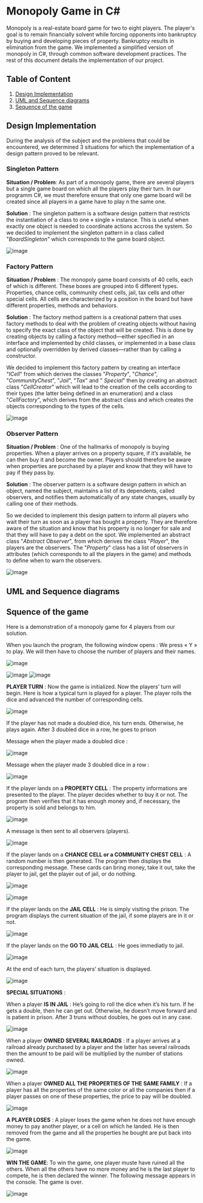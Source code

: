 # Monopoly Game in C# 
Monopoly is a real-estate board game for two to eight players. The player's goal is to remain financially solvent while forcing opponents into bankruptcy by buying and developing pieces of property. Bankruptcy results in elimination from the game.
We implemented a simplified version of monopoly in C#, through common software development practices. The rest of this document details the implementation of our project.

## Table of Content 
1. [Design Implementation](#design_implementation)
2. [UML and Sequence diagrams](#uml_sequence_diag)
3. [Sequence of the game](#sequence_game)

## Design Implementation  <a name="design_implementation"></a>
During the analysis of the subject and the problems that could be encountered, we determined 3 situations for which the implementation of a design pattern proved to be relevant. 

### Singleton Pattern
**Situation / Problem**: As part of a monopoly game, there are several players but a single game board on which all the players play their turn. In our programm C#, we must therefore ensure that only one game board will be created since all players in a game have to play n the same one. 

**Solution** : The singleton pattern is a software design pattern that restricts the instantiation of a class to one « single » instance. This is useful when exactly one object is needed to coordinate actions accross the system. 
So we decided to implement the singleton pattern in a class called "_BoardSingleton_" which corresponds to the game board object. 

![image](https://user-images.githubusercontent.com/76529865/148659298-50329d36-82b4-4fc8-a6dc-970970cf0567.png)

### Factory Pattern
**Situation / Problem** : The monopoly game board consists of 40 cells, each of which is different. These boxes are grouped into 6 different types. Properties, chance cells, community chest cells, jail, tax cells and other special cells. All cells are characterized by a position in the board but have different properties, methods and behaviors. 

**Solution** : The factory method pattern is a creational pattern that uses factory methods to deal with the problem of creating objects without having to specify the exact class of the object that will be created. This is done by creating objects by calling a factory method—either specified in an interface and implemented by child classes, or implemented in a base class and optionally overridden by derived classes—rather than by calling a constructor.

We decided to implement this factory pattern by creating an interface "_ICell_" from which derives the classes "_Property_", "_Chance_", "_CommunityChest_", "_Jail_", "_Tax_" and " _Special_" then by creating an abstract class "_CellCreator_" which will lead to the creation of the cells according to their types (the latter being defined in an enumeration) and a class "_CellFactory_", which derives from the abstract class and which creates the objects corresponding to the types of the cells. 

![image](https://user-images.githubusercontent.com/76529865/148659442-6eb589e5-f0a6-46ad-9273-d923841b86b2.png)

### Observer Pattern
**Situation / Problem** : One of the hallmarks of monopoly is buying properties. When a player arrives on a property square, if it’s available, he can then buy it and become the owner. Players should therefore be aware when properties are purchased by a player and know that they will  have to pay if they pass by. 

**Solution** : The observer pattern is a software design pattern in which an object, named the subject, maintains a list of its dependents, called observers, and notifies them automatically of any state changes, usually by calling one of their methods.

So we decided to implement this design pattern to inform all players who wait their turn as soon as a player has bought a property. They are therefore aware of the situation and know that his property is no longer for sale and that they will have to pay a debt on the spot. We implemented an abstract class "_Abstract Observer_", from which derives the class "_Player_", the players are the observers. The "_Property_" class has a list of observers in attributes (which corresponds to all the players in the game) and methods to define when to warn the observers.

![image](https://user-images.githubusercontent.com/76529865/148659352-192c47bc-4205-41b3-92bc-96f7e8842f12.png)

## UML and Sequence diagrams <a name="uml_sequence_diag"></a>

## Squence of the game <a name="sequence_game"></a>
Here is a demonstration of a monopoly game for 4 players from our solution. 

When you launch the program, the following window opens : We press « Y » to play. We will then have to choose the number of players and their names.

![image](https://user-images.githubusercontent.com/76529865/148659498-8be3ebca-ce45-462f-9c85-102bc761fb89.png)

![image](https://user-images.githubusercontent.com/76529865/148659551-6f967770-dfce-4031-9ce2-2eb394ba799a.png)
![image](https://user-images.githubusercontent.com/76529865/148659552-445a9421-46d7-4055-b7e7-31ca7cca255f.png)


**PLAYER TURN** :
Now the game is initialized. Now the players’ turn will begin. Here is how a typical turn is played for a player. 
The player rolls the dice and advanced the number of corresponding cells. 

![image](https://user-images.githubusercontent.com/76529865/148659603-09ca291a-62f8-47d0-ac61-4b845c0b75c6.png)

If the player has not made a doubled dice, his turn ends. Otherwise, he plays again. After 3 doubled dice in a row, he goes to prison

Message when the player made a doubled dice :

![image](https://user-images.githubusercontent.com/76529865/148659612-fcb699b5-d937-4ec4-9e53-a33b382ff521.png)

Message when the player made 3 doubled dice in a row : 

![image](https://user-images.githubusercontent.com/76529865/148659620-b6874604-b216-4977-9c96-eeef03e54d00.png)

If the player lands on a **PROPERTY CELL** : The property informations are presented to the player. The player decides whether to buy it or not. The program then verifies that it has enough money and, if necessary, the property is sold and belongs to him. 

![image](https://user-images.githubusercontent.com/76529865/148659667-84536c5e-f9e4-4fe2-981d-4e44cdfe1f39.png)

A message is then sent to all observers (players).

![image](https://user-images.githubusercontent.com/76529865/148659682-c99bbb8a-be1b-4f2d-b966-22039d06e650.png)

If the player lands on a **CHANCE CELL or a COMMUNITY CHEST CELL** : A random number is then generated. The program then displays the corresponding message. These cards can bring money, take it out, take the player to jail, get the player out of jail, or do nothing. 


![image](https://user-images.githubusercontent.com/76529865/148659698-e942a688-be41-4c80-a352-1284c94a4f6d.png)

![image](https://user-images.githubusercontent.com/76529865/148659699-bbfed970-4520-4b77-8a2a-54e3dc36d2dd.png)


If the player lands on the **JAIL CELL** : He is simply visiting the prison. The program displays the current situation of the jail, if some players are in it or not. 


![image](https://user-images.githubusercontent.com/76529865/148659707-9f55165d-ef53-486d-99a3-742317f5b194.png)


If the player lands on the **GO TO JAIL CELL** : He goes immediatly to jail. 


![image](https://user-images.githubusercontent.com/76529865/148659726-e92f1be2-c750-4fe3-9aa9-2f7466039ae7.png)


At the end of each turn, the players’ situation is displayed. 


![image](https://user-images.githubusercontent.com/76529865/148659735-4284f552-f78c-4202-8482-5a4041e8d14f.png)


**SPECIAL SITUATIONS** :

When a player **IS IN JAIL** : He’s going to roll the dice when it’s his turn. If he gets a double, then he can get out. Otherwise, he doesn’t move forward and is patient in prison. After 3 truns without doubles, he goes out in any case. 


![image](https://user-images.githubusercontent.com/76529865/148659754-8cec2ff8-b6da-41e6-923e-eb4fab19124c.png)



When a player **OWNED SEVERAL RAILROADS** : If a player arrives at a railroad already purchased by a player and the latter has several railroads then the amount to be paid will be multiplied by the number of stations owned.


![image](https://user-images.githubusercontent.com/76529865/148659762-e6a74ef1-c2c3-485f-a5a3-16d7941136a6.png)


When a player **OWNED ALL THE PROPERTIES OF THE SAME FAMILY** : If a player has all the properties of the same color or all the companies then if a player passes on one of these properties, the price to pay will be doubled. 


![image](https://user-images.githubusercontent.com/76529865/148659772-9c886cd2-4b17-4ad4-80a2-e4850cd6acb2.png)


**A PLAYER LOSES** :
A player loses the game when he does not have enough money to pay another player, or a cell on which he landed. He is then removed from the game and all the properties he bought are put back into the game. 


![image](https://user-images.githubusercontent.com/76529865/148659782-81f29863-5de5-41ab-84d2-53ae0144f61e.png)


**WIN THE GAME**:
To win the game, one player muste have ruined all the others. When all the others have no more money and he is the last player to compete, he is then declared the winner. The following message appears in the console. The game is over.


![image](https://user-images.githubusercontent.com/76529865/148659797-d1743ef2-7926-43ed-8605-d5ec4a562384.png)









